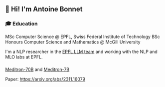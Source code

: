 ## 👋 Hi! I'm Antoine Bonnet

### 🎓 Education

MSc Computer Science \@ EPFL, Swiss Federal Institute of Technology
BSc  Honours Computer Science and Mathematics \@ McGill University

I'm a NLP researcher in the [EPFL LLM team](https://huggingface.co/epfl-llm) and working with the NLP and MLO labs at EPFL. 

###
[Meditron-70B](https://huggingface.co/epfl-llm/meditron-70b) and [Meditron-7B](https://huggingface.co/epfl-llm/meditron-7b)

Paper: https://arxiv.org/abs/2311.16079
